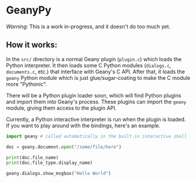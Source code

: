 GeanyPy
=======

*Warning:* This is a work in-progress, and it doesn't do too much yet.

How it works:
-------------

In the `src/` directory is a normal Geany plugin (`plugin.c`) which loads the
Python interpreter.  It then loads some C Python modules (`dialogs.c`,
`documents.c`, etc.) that interface with Geany's C API.  After that, it loads
the `geany` Python module which is just glue/sugar-coating to make the C
module more "Pythonic".

There will be a Python plugin loader soon, which will find Python plugins and
import them into Geany's process.  These plugins can import the `geany` module,
giving them access to the plugin API.

Currently, a Python interactive interpreter is run when the plugin is loaded.
If you want to play around with the bindings, here's an example.


```python
import geany # called automatically in the built-in interactive shell

doc = geany.document.open("/some/file/here")

print(doc.file_name)
print(doc.file_type.display_name)

geany.dialogs.show_msgbox("Hello World")

```

